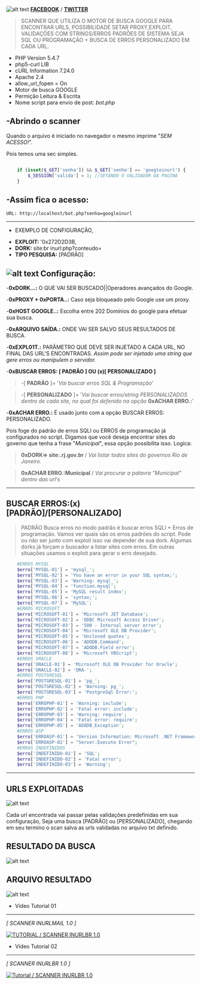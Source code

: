 ![alt text](http://3.bp.blogspot.com/-ajoW2tRYtQg/U6tSKgAmSYI/AAAAAAAAAJA/uf7IQ3GArA4/s1600/logo_inurl4.png "SCANNER INURLBR")
[**FACEBOOK**](https://fb.com/InurlBrasil) / [**TWITTER**](https://twitter.com/googleinurl)

>SCANNER QUE UTILIZA O MOTOR DE BUSCA GOOGLE PARA ENCONTRAR URLS, POSSIBILIDADE SETAR PROXY,EXPLOIT, VALIDAÇÕES COM STRINGS/ERROS PADRÕES DE SISTEMA SEJA SQL OU PROGRAMAÇÃO + BUSCA DE ERROS PERSONALIZADO EM CADA URL.


 *  PHP Version         5.4.7
 *  php5-curl           LIB
 *  cURL Information    7.24.0
 *  Apache              2.4
 *  allow_url_fopen =   On
 *  Motor de busca      GOOGLE
 *  Permição            Leitura & Escrita
 *  Nome script para envio de post: *bot.php*

-Abrindo o scanner
---------------------------------------------------------------------------------------------
Quando o arquivo é iniciado no navegador o mesmo imprime "*SEM ACESSO!*".

Pois temos uma sec simples.
```php

    if (isset($_GET['senha']) && $_GET['senha'] == 'googleinurl') {
        $_SESSION['valida'] = 1; //SETANDO O VALIDADOR DA PAGINA
    }

```
-Assim fica o acesso:
---------------------------------------------------------------------------------------------
```
URL: http://localhost/bot.php?senha=googleinurl
```
---------------------------------------------------------------------------------------------

- EXEMPLO DE CONFIGURAÇÃO, 

 * **EXPLOIT:** '0x272D2D3B,
 * **DORK:** site:br inurl:php?conteudo=
 * **TIPO PESQUISA:** [PADRÃO]

![alt text](http://3.bp.blogspot.com/-GdbHl1CeI9A/U6tblvRQFgI/AAAAAAAAAJQ/KOU62pepdGE/s1600/Captura+de+tela+de+2014-06-25+20:28:27.png "SCANNER INURLBR")
Configuração:
---------------------------------------------------------------------------------------------

 -**0xDORK...:** O QUE VAI SER BUSCADO||Operadores avançados do Google.
 
 -**0xPROXY + 0xPORTA..:** Caso seja bloqueado pelo Google use um proxy.

 -**0xHOST GOOGLE..:** Escolha entre 202 Domínios do google para efetuar sua busca.

 -**0xARQUIVO SAÍDA.:** ONDE VAI SER SALVO SEUS RESULTADOS DE BUSCA.

 -**0xEXPL01T.:** PARÂMETRO QUE DEVE SER INJETADO A CADA URL, NO FINAL
DAS URL'S ENCONTRADAS.
 *Assim pode ser injetado uma string que gere erros ou manipulem o servidor.*

 -**0xBUSCAR ERROS: [ PADRÃO ] OU  (x)[ PERSONALIZADO ]**

>-[ **PADRÃO** ]= '*Vai buscar erros SQL & Programação*'
   
>-[ **PERSONALIZADO** ]= '*Vai buscar erros/string PERSONALIZADOS dentro de cada site, no qual foi defenido na opção* **0xACHAR ERRO.:**'


 -**0xACHAR ERRO.:** É usado junto com a opção BUSCAR ERROS: PERSONALIZADO.

Pois foge do padrão de erros SQLI ou ERROS de programação já configurados no script.
Digamos que você deseja encontrar sites do governo que tenha a frase "*Municipal*", essa opção
possibilita isso.
Logica:

>**0xDORK=> site:.rj.gov.br**  / *Vai listar todos sites do governos Rio de Janeiro.*

>**0xACHAR ERRO.:Municipal**  / *Vai procurar a palavra "Municipal" dentro das url's*

---------------------------------------------------------------------------------------------

BUSCAR ERROS:(x)[PADRÃO]/[PERSONALIZADO]
---------------------------------------------------------------------------------------------
>PADRÃO  Busca erros no modo padrão é buscar erros SQLI + Erros de programação.
Vamos ver quais são os erros padrões do script.
Pode ou não ser junto com exploit isso vai depender de sua dork.
Algumas dorks já forçam o buscador a listar sites com erros.
Em outras situações usamos o exploit para gerar o erro desejado.
 


```php
    #ERROS MYSQL
    $erro['MYSQL-01'] = 'mysql_';
    $erro['MYSQL-02'] = 'You have an error in your SQL syntax;';
    $erro['MYSQL-03'] = 'Warning: mysql_';
    $erro['MYSQL-04'] = 'function.mysql';
    $erro['MYSQL-05'] = 'MySQL result index';
    $erro['MYSQL-06'] = 'syntax;';
    $erro['MYSQL-07'] = 'MySQL';
    #ERROS MICROSOFT
    $erro['MICROSOFT-01'] = 'Microsoft JET Database';
    $erro['MICROSOFT-02'] = 'ODBC Microsoft Access Driver';
    $erro['MICROSOFT-03'] = '500 - Internal server error';
    $erro['MICROSOFT-04'] = 'Microsoft OLE DB Provider';
    $erro['MICROSOFT-05'] = 'Unclosed quotes';
    $erro['MICROSOFT-06'] = 'ADODB.Command';
    $erro['MICROSOFT-07'] = 'ADODB.Field error';
    $erro['MICROSOFT-08'] = 'Microsoft VBScript';
    #ERROS ORACLE
    $erro['ORACLE-01'] = 'Microsoft OLE DB Provider for Oracle';
    $erro['ORACLE-02'] = 'ORA-';
    #ERROS POSTGRESQL
    $erro['POSTGRESQL-01'] = 'pg_';
    $erro['POSTGRESQL-02'] = 'Warning: pg_';
    $erro['POSTGRESQL-03'] = 'PostgreSql Error:';
    #ERROS PHP
    $erro['ERROPHP-01'] = 'Warning: include';
    $erro['ERROPHP-02'] = 'Fatal error: include';
    $erro['ERROPHP-03'] = 'Warning: require';
    $erro['ERROPHP-04'] = 'Fatal error: require';
    $erro['ERROPHP-05'] = 'ADODB_Exception';
    #ERROS ASP
    $erro['ERROASP-01'] = 'Version Information: Microsoft .NET Framework';
    $erro['ERROASP-02'] = "Server.Execute Error";
    #ERROS INDEFINIDOS
    $erro['INDEFINIDO-01'] = 'SQL';
    $erro['INDEFINIDO-02'] = 'Fatal error';
    $erro['INDEFINIDO-03'] = 'Warning';
```
---------------------------------------------------------------------------------------------

URLS EXPLOITADAS
--------
![alt text](http://2.bp.blogspot.com/-hEon7IYr46w/U6tbl2bwlVI/AAAAAAAAAJU/MwVIlbIHZ9c/s1600/Captura+de+tela+de+2014-06-25+20:30:19.png "SCANNER INURLBR")

Cada url encontrada vai passar pelas validações predefinidas em sua configuração, Seja uma busca  [PADRÃO]
ou [PERSONALIZADO], chegando em seu termino o scan salva as urls validadas no arquivo txt definido.

RESULTADO DA BUSCA
--------
![alt text](http://4.bp.blogspot.com/-2JDoF7wftMo/U6tbmH8RRWI/AAAAAAAAAJY/ijMSv04LnnQ/s1600/Captura+de+tela+de+2014-06-25+20:30:28.png "SCANNER INURLBR")

ARQUIVO RESULTADO 
--------
![alt text](http://2.bp.blogspot.com/-Nd8HLl5QkfY/U6tcEs7ivVI/AAAAAAAAAJo/ciy7KFTaFPw/s1600/Captura+de+tela+de+2014-06-25+20:33:05.png "SCANNER INURLBR")


- Video Tutorial 01 
--------
*[ SCANNER INURLMAIL 1.0 ]*

[![TUTORIAL / SCANNER INURLBR 1.0 ](http://img.youtube.com/vi/DFY2VHD5cIc/0.jpg)](http://www.youtube.com/watch?v=DFY2VHD5cIc)


- Video Tutorial 02
--------
*[ SCANNER INURLBR 1.0 ]*

[![Tutorial / SCANNER INURLBR 1.0 ](http://img.youtube.com/vi/XIuO_U91kVU/0.jpg)](http://www.youtube.com/watch?v=XIuO_U91kVU)

